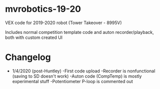 # mvrobotics-19-20
VEX code for 2019-2020 robot (Tower Takeover - 8995V)

Includes normal competition template code and auton recorder/playback, both with custom created UI

# Changelog 
* 1/4/2020 (post-Huntley)
  -First code upload
  -Recorder is nonfunctional (saving to SD doesn't work)
  -Auton code (CompTemp) is mostly experimental stuff
  -Potentiometer P-loop is commented out
  
  
